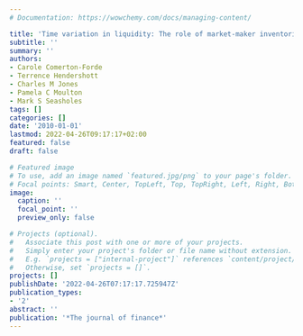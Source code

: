 ```yaml
---
# Documentation: https://wowchemy.com/docs/managing-content/

title: 'Time variation in liquidity: The role of market-maker inventories and revenues'
subtitle: ''
summary: ''
authors:
- Carole Comerton-Forde
- Terrence Hendershott
- Charles M Jones
- Pamela C Moulton
- Mark S Seasholes
tags: []
categories: []
date: '2010-01-01'
lastmod: 2022-04-26T09:17:17+02:00
featured: false
draft: false

# Featured image
# To use, add an image named `featured.jpg/png` to your page's folder.
# Focal points: Smart, Center, TopLeft, Top, TopRight, Left, Right, BottomLeft, Bottom, BottomRight.
image:
  caption: ''
  focal_point: ''
  preview_only: false

# Projects (optional).
#   Associate this post with one or more of your projects.
#   Simply enter your project's folder or file name without extension.
#   E.g. `projects = ["internal-project"]` references `content/project/deep-learning/index.md`.
#   Otherwise, set `projects = []`.
projects: []
publishDate: '2022-04-26T07:17:17.725947Z'
publication_types:
- '2'
abstract: ''
publication: '*The journal of finance*'
---
```

